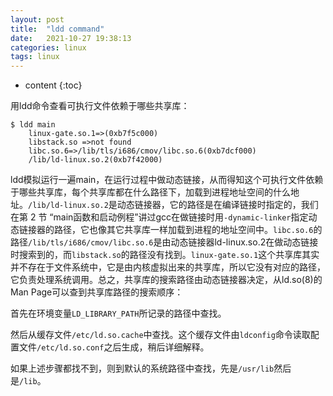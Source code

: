 ```yaml
---
layout: post
title:  "ldd command"
date:   2021-10-27 19:38:13
categories: linux
tags: linux
---
```


* content
{:toc}

用ldd命令查看可执行文件依赖于哪些共享库：

``` shell
$ ldd main
    linux-gate.so.1=>(0xb7f5c000)
    libstack.so =>not found
    libc.so.6=>/lib/tls/i686/cmov/libc.so.6(0xb7dcf000)
    /lib/ld-linux.so.2(0xb7f42000)
```
ldd模拟运行一遍main，在运行过程中做动态链接，从而得知这个可执行文件依赖于哪些共享库，每个共享库都在什么路径下，加载到进程地址空间的什么地址。`/lib/ld-linux.so.2`是动态链接器，它的路径是在编译链接时指定的，我们在第 2 节 “main函数和启动例程”讲过gcc在做链接时用`-dynamic-linker`指定动态链接器的路径，它也像其它共享库一样加载到进程的地址空间中。`libc.so.6`的路径`/lib/tls/i686/cmov/libc.so.6`是由动态链接器ld-linux.so.2在做动态链接时搜索到的，而`libstack.so`的路径没有找到。`linux-gate.so.1`这个共享库其实并不存在于文件系统中，它是由内核虚拟出来的共享库，所以它没有对应的路径，它负责处理系统调用。总之，共享库的搜索路径由动态链接器决定，从ld.so(8)的Man Page可以查到共享库路径的搜索顺序：


首先在环境变量`LD_LIBRARY_PATH`所记录的路径中查找。


然后从缓存文件`/etc/ld.so.cache`中查找。这个缓存文件由`ldconfig`命令读取配置文件`/etc/ld.so.conf`之后生成，稍后详细解释。

如果上述步骤都找不到，则到默认的系统路径中查找，先是`/usr/lib`然后是`/lib`。